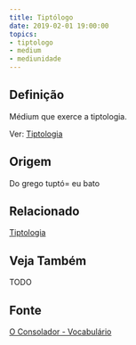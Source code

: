 ```yaml
---
title: Tiptólogo
date: 2019-02-01 19:00:00
topics:
- tiptologo
- medium
- mediunidade
---
```


## Definição
Médium que exerce a tiptologia.

Ver: [Tiptologia](../tiptologia)

## Origem
Do grego tuptó= eu bato

## Relacionado
[Tiptologia](../tiptologia)

## Veja Também
TODO

## Fonte
[O Consolador - Vocabulário](http://www.oconsolador.com.br/linkfixo/vocabulario/principal.html)
